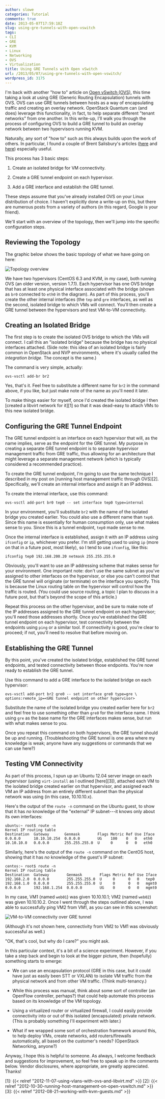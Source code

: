 ```yaml
---
author: slowe
categories: Tutorial
comments: true
date: 2013-05-07T17:59:18Z
slug: using-gre-tunnels-with-open-vswitch
tags:
- CLI
- GRE
- KVM
- Linux
- Networking
- OVS
- Virtualization
title: Using GRE Tunnels with Open vSwitch
url: /2013/05/07/using-gre-tunnels-with-open-vswitch/
wordpress_id: 3175
---
```


I'm back with another "how to" article on [Open vSwitch (OVS)](http://openvswitch.org/), this time taking a look at using GRE (Generic Routing Encapsulation) tunnels with OVS. OVS can use GRE tunnels between hosts as a way of encapsulating traffic and creating an overlay network. OpenStack Quantum can (and does) leverage this functionality, in fact, to help separate different "tenant networks" from one another. In this write-up, I'll walk you through the process of configuring OVS to build a GRE tunnel to build an overlay network between two hypervisors running KVM.

Naturally, any sort of "how to" such as this always builds upon the work of others. In particular, I found a couple of Brent Salisbury's articles ([here](http://networkstatic.net/open-vswitch-gre-tunnel-configuration/) and [here](http://networkstatic.net/configuring-vxlan-and-gre-tunnels-on-openvswitch/)) especially useful.

This process has 3 basic steps:

1. Create an isolated bridge for VM connectivity.

2. Create a GRE tunnel endpoint on each hypervisor.

3. Add a GRE interface and establish the GRE tunnel.

These steps assume that you've already installed OVS on your Linux distribution of choice. I haven't explicitly done a write-up on this, but there are numerous posts from a variety of authors (in this regard, Google is your friend).

We'll start with an overview of the topology, then we'll jump into the specific configuration steps.

## Reviewing the Topology

The graphic below shows the basic topology of what we have going on here:

![Topology overview](/public/img/ovs-gre-tun-overview.png)

We have two hypervisors (CentOS 6.3 and KVM, in my case), both running OVS (an older version, version 1.7.1). Each hypervisor has one OVS bridge that has at least one physical interface associated with the bridge (shown as `br0` connected to `eth0` in the diagram). As part of this process, you'll create the other internal interfaces (the `tep` and `gre` interfaces, as well as the second, isolated bridge to which VMs will connect. You'll then create a GRE tunnel between the hypervisors and test VM-to-VM connectivity.

## Creating an Isolated Bridge

The first step is to create the isolated OVS bridge to which the VMs will connect. I call this an "isolated bridge" because the bridge has no physical interfaces attached. (Side note: this idea of an isolated bridge is fairly common in OpenStack and NVP environments, where it's usually called the _integration bridge_. The concept is the same.)

The command is very simple, actually:

    ovs-vsctl add-br br2

Yes, that's it. Feel free to substitute a different name for `br2` in the command above, if you like, but just make note of the name as you'll need it later.

To make things easier for myself, once I'd created the isolated bridge I then [created a libvirt network for it][1] so that it was dead-easy to attach VMs to this new isolated bridge.

## Configuring the GRE Tunnel Endpoint

The GRE tunnel endpoint is an interface on each hypervisor that will, as the name implies, serve as the endpoint for the GRE tunnel. My purpose in creating a separate GRE tunnel endpoint is to separate hypervisor management traffic from GRE traffic, thus allowing for an architecture that might leverage a separate management network (which is typically considered a recommended practice).

To create the GRE tunnel endpoint, I'm going to use the same technique I described in my post on [running host management traffic through OVS][2]. Specifically, we'll create an internal interface and assign it an IP address.

To create the internal interface, use this command:

    ovs-vsctl add-port br0 tep0 -- set interface tep0 type=internal

In your environment, you'll substitute `br2` with the name of the isolated bridge you created earlier. You could also use a different name than `tep0`. Since this name is essentially for human consumption only, use what makes sense to you. Since this is a tunnel endpoint, `tep0` made sense to me.

Once the internal interface is established, assign it with an IP address using `ifconfig` or `ip`, whichever you prefer. I'm still getting used to using `ip` (more on that in a future post, most likely), so I tend to use `ifconfig`, like this:

    ifconfig tep0 192.168.200.20 netmask 255.255.255.0

Obviously, you'll want to use an IP addressing scheme that makes sense for your environment. One important note: don't use the same subnet as you've assigned to other interfaces on the hypervisor, or else you can't control that the GRE tunnel will originate (or terminate) on the interface you specify. This is because the Linux routing table on the hypervisor will control how the traffic is routed. (You could use source routing, a topic I plan to discuss in a future post, but that's beyond the scope of this article.)

Repeat this process on the other hypervisor, and be sure to make note of the IP addresses assigned to the GRE tunnel endpoint on each hypervisor; you'll need those addresses shortly. Once you've established the GRE tunnel endpoint on each hypervisor, test connectivity between the endpoints using `ping` or a similar tool. If connectivity is good, you're clear to proceed; if not, you'll need to resolve that before moving on.

## Establishing the GRE Tunnel

By this point, you've created the isolated bridge, established the GRE tunnel endpoints, and tested connectivity between those endpoints. You're now ready to establish the GRE tunnel.

Use this command to add a GRE interface to the isolated bridge on each hypervisor:

    ovs-vsctl add-port br2 gre0 -- set interface gre0 type=gre \
    options:remote_ip=<GRE tunnel endpoint on other hypervisor>

Substitute the name of the isolated bridge you created earlier here for `br2` and feel free to use something other than `gre0` for the interface name. I think using `gre` as the base name for the GRE interfaces makes sense, but run with what makes sense to you.

Once you repeat this command on both hypervisors, the GRE tunnel should be up and running. (Troubleshooting the GRE tunnel is one area where my knowledge is weak; anyone have any suggestions or commands that we can use here?)

## Testing VM Connectivity

As part of this process, I spun up an Ubuntu 12.04 server image on each hypervisor (using `virt-install` as I outlined [here][3]), attached each VM to the isolated bridge created earlier on that hypervisor, and assigned each VM an IP address from an entirely different subnet than the physical network was using (in this case, 10.10.10.x).

Here's the output of the `route -n` command on the Ubuntu guest, to show that it has _no_ knowledge of the "external" IP subnet---it knows only about its own interfaces:

    ubuntu:~ root$ route -n
    Kernel IP routing table
    Destination  Gateway       Genmask        Flags Metric Ref Use Iface
    0.0.0.0      10.10.10.254  0.0.0.0        UG    100    0   0   eth0
    10.10.10.0   0.0.0.0       255.255.255.0  U     0      0   0   eth0

Similarly, here's the output of the `route -n` command on the CentOS host, showing that it has _no_ knowledge of the guest's IP subnet:

    centos:~ root$ route -n
    Kernel IP routing table
    Destination  Gateway        Genmask        Flags Metric Ref Use Iface
    192.168.2.0  0.0.0.0        255.255.255.0  U     0      0   0   tep0
    192.168.1.0  0.0.0.0        255.255.255.0  U     0      0   0   mgmt0
    0.0.0.0      192.168.1.254  0.0.0.0        UG    0      0   0   mgmt0

In my case, VM1 (named `web01`) was given 10.10.10.1; VM2 (named `web02`) was given 10.10.10.2. Once I went through the steps outlined above, I was able to successfully ping VM2 from VM1, as you can see in this screenshot:

![VM-to-VM connectivity over GRE tunnel](/public/img/ovs-gre-tun-vm-ping-test.png)

(Although it's not shown here, connectivity from VM2 to VM1 was obviously successful as well.)

"OK, that's cool, but why do I care?" you might ask.

In this particular context, it's a bit of a science experiment. However, if you take a step back and begin to look at the bigger picture, then (hopefully) something starts to emerge:

* We can use an encapsulation protocol (GRE in this case, but it could have just as easily been STT or VXLAN) to isolate VM traffic from the physical network and from other VM traffic. (Think multi-tenancy.)

* While this process was manual, think about some sort of controller (an OpenFlow controller, perhaps?) that could help automate this process based on its knowledge of the VM topology.

* Using a virtualized router or virtualized firewall, I could easily provide connectivity into or out of this isolated (encapsulated) private network. (This is probably something I'll experiment with later.)

* What if we wrapped some sort of orchestration framework around this, to help deploy VMs, create networks, add routers/firewalls automatically, all based on the customer's needs? (OpenStack Networking, anyone?)

Anyway, I hope this is helpful to someone. As always, I welcome feedback and suggestions for improvement, so feel free to speak up in the comments below. Vendor disclosures, where appropriate, are greatly appreciated. Thanks!

[1]: {{< relref "2012-11-07-using-vlans-with-ovs-and-libvirt.md" >}}
[2]: {{< relref "2012-10-30-running-host-management-on-open-vswitch.md" >}}
[3]: {{< relref "2012-08-21-working-with-kvm-guests.md" >}}
